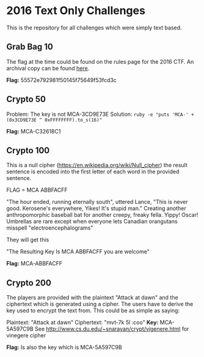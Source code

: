 # 2016 Text Only Challenges

This is the repository for all challenges which were simply text based.

## Grab Bag 10

The flag at the time could be found on the rules page for the 2016 CTF. An archival copy can be found [here](https://github.com/mitre-cyber-academy/mitre-cyber-academy.github.io/blob/09cb31f19b5ebd6c940f5333702fc797cb90b47f/competitions/rules/index.html#L53).

**Flag:** 55572e792981f50145f75649f53fcd3c

## Crypto 50

Problem: The key is not MCA-3CD9E73E
Solution: `ruby -e "puts 'MCA-' + (0x3CD9E73E ^ 0xFFFFFFFF).to_s(16)"`

**Flag:** MCA-C32618C1

## Crypto 100

This is a null cipher (https://en.wikipedia.org/wiki/Null_cipher) the result sentence is encoded into the first letter of each word in the provided sentence.

FLAG = MCA ABBFACFF

"The hour ended, running eternally south", uttered Lance, "This is never good. Kerosene's everywhere, Yikes! It's stupid man."
Creating another anthropomorphic baseball bat for another creepy, freaky fella. Yippy! Oscar! Umbrellas are rare except
when everyone lets Canadian orangutans misspell "electroencephalograms"

They will get this

"The Resulting Key Is MCA ABBFACFF you are welcome"

**Flag:** MCA-ABBFACFF

## Crypto 200

The players are provided with the plaintext "Attack at dawn" and the ciphertext which is generated using a cipher. The users have to derive the key used to encrypt the text from. This could be as simple as saying:

Plaintext: "Attack at dawn"
Ciphertext: "mvt-7k 5l :coo"
**Key:** MCA-5A597C9B
See http://www.cs.du.edu/~snarayan/crypt/vigenere.html for vinegere cipher

**Flag:** Is also the key which is MCA-5A597C9B